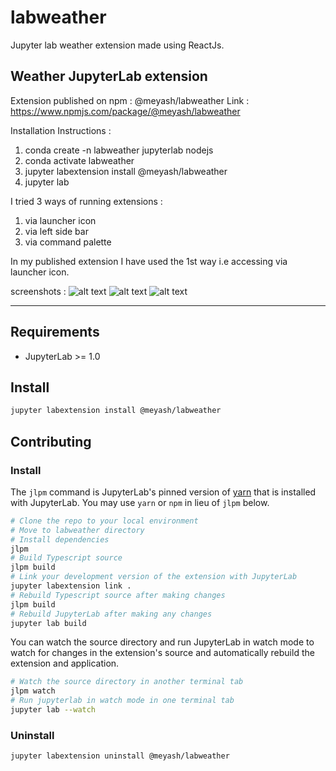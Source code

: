 # labweather

Jupyter lab weather extension made using ReactJs.

## Weather JupyterLab extension

Extension published on npm : @meyash/labweather
Link : https://www.npmjs.com/package/@meyash/labweather  

Installation Instructions :
1) conda create -n labweather jupyterlab nodejs
2) conda activate labweather
3) jupyter labextension install @meyash/labweather
4) jupyter lab

I tried 3 ways of running extensions :
1) via launcher icon
2) via left side bar
3) via command palette

In my published extension I have used the 1st way i.e accessing via launcher icon.

screenshots : 
![alt text](task2/leftpanel.png)
![alt text](task2/tab.png)
![alt text](task2/launchericon.png)

---

## Requirements

* JupyterLab >= 1.0

## Install

```bash
jupyter labextension install @meyash/labweather
```

## Contributing

### Install

The `jlpm` command is JupyterLab's pinned version of
[yarn](https://yarnpkg.com/) that is installed with JupyterLab. You may use
`yarn` or `npm` in lieu of `jlpm` below.

```bash
# Clone the repo to your local environment
# Move to labweather directory
# Install dependencies
jlpm
# Build Typescript source
jlpm build
# Link your development version of the extension with JupyterLab
jupyter labextension link .
# Rebuild Typescript source after making changes
jlpm build
# Rebuild JupyterLab after making any changes
jupyter lab build
```

You can watch the source directory and run JupyterLab in watch mode to watch for changes in the extension's source and automatically rebuild the extension and application.

```bash
# Watch the source directory in another terminal tab
jlpm watch
# Run jupyterlab in watch mode in one terminal tab
jupyter lab --watch
```

### Uninstall

```bash
jupyter labextension uninstall @meyash/labweather
```

